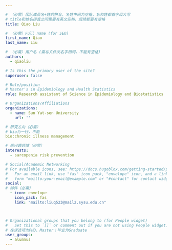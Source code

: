 ```yaml
---

# （必需）团队成员名+姓的拼音，名姓中间为空格，名和姓都首字母大写
# title和姓名拼音之间需要有英文空格，后续都要有空格
title: Qiao Liu

# （必需）Full name (for SEO)
first_name: Qiao
last_name: Liu

# （必需）用户名 (需与文件夹名字相同，不能有空格)
authors:
  - qiaoliu

# Is this the primary user of the site?
superuser: false

# Role/position
# Master's in Epidemiology and Health Statistics
role: Research assistant of Science in Epidemiology and Biostatistics

# Organizations/Affiliations
organizations:
  - name: Sun Yat-sen University
    url: ''

# 研究方向（必需）
# bio为一行，不能
bio:chronic illness management

# 感兴趣领域（必需）
interests:
  - sarcopenia risk prevention

# Social/Academic Networking
# For available icons, see: https://docs.hugoblox.com/getting-started/page-builder/#icons
#   For an email link, use "fas" icon pack, "envelope" icon, and a link in the
#   form "mailto:your-email@example.com" or "#contact" for contact widget.
social:
# 邮件（必需）
  - icon: envelope
    icon_pack: fas
    link: "mailto:liuq523@mail2.sysu.edu.cn"



# Organizational groups that you belong to (for People widget)
#   Set this to `[]` or comment out if you are not using People widget.
# 在读选项为PHD、Master；毕业为Graduate
user_groups:
  - alumnus
---
```




